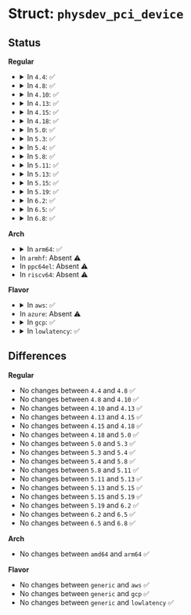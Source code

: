 # Struct: <code>physdev_pci_device</code>

## Status
<b>Regular</b>
<ul>
<li>
<details>
<summary>In <code>4.4</code>: ✅</summary>

```c
struct physdev_pci_device {
    uint16_t seg;
    uint8_t bus;
    uint8_t devfn;
};
```
</details>
</li>
<li>
<details>
<summary>In <code>4.8</code>: ✅</summary>

```c
struct physdev_pci_device {
    uint16_t seg;
    uint8_t bus;
    uint8_t devfn;
};
```
</details>
</li>
<li>
<details>
<summary>In <code>4.10</code>: ✅</summary>

```c
struct physdev_pci_device {
    uint16_t seg;
    uint8_t bus;
    uint8_t devfn;
};
```
</details>
</li>
<li>
<details>
<summary>In <code>4.13</code>: ✅</summary>

```c
struct physdev_pci_device {
    uint16_t seg;
    uint8_t bus;
    uint8_t devfn;
};
```
</details>
</li>
<li>
<details>
<summary>In <code>4.15</code>: ✅</summary>

```c
struct physdev_pci_device {
    uint16_t seg;
    uint8_t bus;
    uint8_t devfn;
};
```
</details>
</li>
<li>
<details>
<summary>In <code>4.18</code>: ✅</summary>

```c
struct physdev_pci_device {
    uint16_t seg;
    uint8_t bus;
    uint8_t devfn;
};
```
</details>
</li>
<li>
<details>
<summary>In <code>5.0</code>: ✅</summary>

```c
struct physdev_pci_device {
    uint16_t seg;
    uint8_t bus;
    uint8_t devfn;
};
```
</details>
</li>
<li>
<details>
<summary>In <code>5.3</code>: ✅</summary>

```c
struct physdev_pci_device {
    uint16_t seg;
    uint8_t bus;
    uint8_t devfn;
};
```
</details>
</li>
<li>
<details>
<summary>In <code>5.4</code>: ✅</summary>

```c
struct physdev_pci_device {
    uint16_t seg;
    uint8_t bus;
    uint8_t devfn;
};
```
</details>
</li>
<li>
<details>
<summary>In <code>5.8</code>: ✅</summary>

```c
struct physdev_pci_device {
    uint16_t seg;
    uint8_t bus;
    uint8_t devfn;
};
```
</details>
</li>
<li>
<details>
<summary>In <code>5.11</code>: ✅</summary>

```c
struct physdev_pci_device {
    uint16_t seg;
    uint8_t bus;
    uint8_t devfn;
};
```
</details>
</li>
<li>
<details>
<summary>In <code>5.13</code>: ✅</summary>

```c
struct physdev_pci_device {
    uint16_t seg;
    uint8_t bus;
    uint8_t devfn;
};
```
</details>
</li>
<li>
<details>
<summary>In <code>5.15</code>: ✅</summary>

```c
struct physdev_pci_device {
    uint16_t seg;
    uint8_t bus;
    uint8_t devfn;
};
```
</details>
</li>
<li>
<details>
<summary>In <code>5.19</code>: ✅</summary>

```c
struct physdev_pci_device {
    uint16_t seg;
    uint8_t bus;
    uint8_t devfn;
};
```
</details>
</li>
<li>
<details>
<summary>In <code>6.2</code>: ✅</summary>

```c
struct physdev_pci_device {
    uint16_t seg;
    uint8_t bus;
    uint8_t devfn;
};
```
</details>
</li>
<li>
<details>
<summary>In <code>6.5</code>: ✅</summary>

```c
struct physdev_pci_device {
    uint16_t seg;
    uint8_t bus;
    uint8_t devfn;
};
```
</details>
</li>
<li>
<details>
<summary>In <code>6.8</code>: ✅</summary>

```c
struct physdev_pci_device {
    uint16_t seg;
    uint8_t bus;
    uint8_t devfn;
};
```
</details>
</li>
</ul>
<b>Arch</b>
<ul>
<li>
<details>
<summary>In <code>arm64</code>: ✅</summary>

```c
struct physdev_pci_device {
    uint16_t seg;
    uint8_t bus;
    uint8_t devfn;
};
```
</details>
</li>
<li>
In <code>armhf</code>: Absent ⚠️
</li>
<li>
In <code>ppc64el</code>: Absent ⚠️
</li>
<li>
In <code>riscv64</code>: Absent ⚠️
</li>
</ul>
<b>Flavor</b>
<ul>
<li>
<details>
<summary>In <code>aws</code>: ✅</summary>

```c
struct physdev_pci_device {
    uint16_t seg;
    uint8_t bus;
    uint8_t devfn;
};
```
</details>
</li>
<li>
In <code>azure</code>: Absent ⚠️
</li>
<li>
<details>
<summary>In <code>gcp</code>: ✅</summary>

```c
struct physdev_pci_device {
    uint16_t seg;
    uint8_t bus;
    uint8_t devfn;
};
```
</details>
</li>
<li>
<details>
<summary>In <code>lowlatency</code>: ✅</summary>

```c
struct physdev_pci_device {
    uint16_t seg;
    uint8_t bus;
    uint8_t devfn;
};
```
</details>
</li>
</ul>

## Differences
<b>Regular</b>
<ul>
<li>
No changes between <code>4.4</code> and <code>4.8</code> ✅
</li>
<li>
No changes between <code>4.8</code> and <code>4.10</code> ✅
</li>
<li>
No changes between <code>4.10</code> and <code>4.13</code> ✅
</li>
<li>
No changes between <code>4.13</code> and <code>4.15</code> ✅
</li>
<li>
No changes between <code>4.15</code> and <code>4.18</code> ✅
</li>
<li>
No changes between <code>4.18</code> and <code>5.0</code> ✅
</li>
<li>
No changes between <code>5.0</code> and <code>5.3</code> ✅
</li>
<li>
No changes between <code>5.3</code> and <code>5.4</code> ✅
</li>
<li>
No changes between <code>5.4</code> and <code>5.8</code> ✅
</li>
<li>
No changes between <code>5.8</code> and <code>5.11</code> ✅
</li>
<li>
No changes between <code>5.11</code> and <code>5.13</code> ✅
</li>
<li>
No changes between <code>5.13</code> and <code>5.15</code> ✅
</li>
<li>
No changes between <code>5.15</code> and <code>5.19</code> ✅
</li>
<li>
No changes between <code>5.19</code> and <code>6.2</code> ✅
</li>
<li>
No changes between <code>6.2</code> and <code>6.5</code> ✅
</li>
<li>
No changes between <code>6.5</code> and <code>6.8</code> ✅
</li>
</ul>
<b>Arch</b>
<ul>
<li>
No changes between <code>amd64</code> and <code>arm64</code> ✅
</li>
</ul>
<b>Flavor</b>
<ul>
<li>
No changes between <code>generic</code> and <code>aws</code> ✅
</li>
<li>
No changes between <code>generic</code> and <code>gcp</code> ✅
</li>
<li>
No changes between <code>generic</code> and <code>lowlatency</code> ✅
</li>
</ul>
